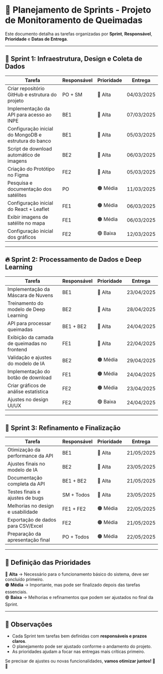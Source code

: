# 📌 Planejamento de Sprints - Projeto de Monitoramento de Queimadas

Este documento detalha as tarefas organizadas por **Sprint**, **Responsável**, **Prioridade** e **Datas de Entrega**.

---

## **🚀 Sprint 1: Infraestrutura, Design e Coleta de Dados**
| **Tarefa** | **Responsável** | **Prioridade** | **Entrega** |
|------------|----------------|--------------|------------|
| Criar repositório GitHub e estrutura do projeto | PO + SM | 🔴 Alta | 04/03/2025 |
| Implementação da API para acesso ao INPE | BE1 | 🔴 Alta | 07/03/2025 |
| Configuração inicial do MongoDB e estrutura do banco | BE1 | 🔴 Alta | 05/03/2025 |
| Script de download automático de imagens | BE2 | 🔴 Alta | 06/03/2025 |
| Criação do Protótipo no Figma | FE2 | 🔴 Alta | 05/03/2025 |
| Pesquisa e documentação dos satélites | PO | 🟠 Média | 11/03/2025 |
| Configuração inicial do React + Leaflet | FE1 | 🟠 Média | 06/03/2025 |
| Exibir imagens de satélite no mapa | FE1 | 🟠 Média | 06/03/2025 |
| Configuração inicial dos gráficos | FE2 | 🟢 Baixa | 12/03/2025 |

---

## **🔥 Sprint 2: Processamento de Dados e Deep Learning**
| **Tarefa** | **Responsável** | **Prioridade** | **Entrega** |
|------------|----------------|--------------|------------|
| Implementação da Máscara de Nuvens | BE1 | 🔴 Alta | 23/04/2025 |
| Treinamento do modelo de Deep Learning | BE2 | 🔴 Alta | 28/04/2025 |
| API para processar queimadas | BE1 + BE2 | 🔴 Alta | 24/04/2025 |
| Exibição da camada de queimadas no frontend | FE1 | 🔴 Alta | 22/04/2025 |
| Validação e ajustes do modelo de IA | BE2 | 🟠 Média | 29/04/2025 |
| Implementação do botão de download | FE1 | 🟠 Média | 24/04/2025 |
| Criar gráficos de análise estatística | FE2 | 🟠 Média | 23/04/2025 |
| Ajustes no design UI/UX | FE2 | 🟢 Baixa | 24/04/2025 |

---

## **📌 Sprint 3: Refinamento e Finalização**
| **Tarefa** | **Responsável** | **Prioridade** | **Entrega** |
|------------|----------------|--------------|------------|
| Otimização da performance da API | BE1 | 🔴 Alta | 21/05/2025 |
| Ajustes finais no modelo de IA | BE2 | 🔴 Alta | 23/05/2025 |
| Documentação completa da API | BE1 + BE2 | 🔴 Alta | 21/05/2025 |
| Testes finais e ajustes de bugs | SM + Todos | 🔴 Alta | 23/05/2025 |
| Melhorias no design e usabilidade | FE1 + FE2 | 🟠 Média | 22/05/2025 |
| Exportação de dados para CSV/Excel | FE2 | 🟠 Média | 21/05/2025 |
| Preparação da apresentação final | PO + Todos | 🟠 Média | 22/05/2025 |

---

## **📌 Definição das Prioridades**
🔴 **Alta** → Necessário para o funcionamento básico do sistema, deve ser concluído primeiro.  
🟠 **Média** → Importante, mas pode ser finalizado depois das tarefas essenciais.  
🟢 **Baixa** → Melhorias e refinamentos que podem ser ajustados no final da Sprint.  

---

## 📌 **Observações**
- Cada Sprint tem tarefas bem definidas com **responsáveis e prazos claros**.
- O planejamento pode ser ajustado conforme o andamento do projeto.
- As prioridades ajudam a focar nas entregas mais críticas primeiro.

Se precisar de ajustes ou novas funcionalidades, **vamos otimizar juntos! 🚀🔥**